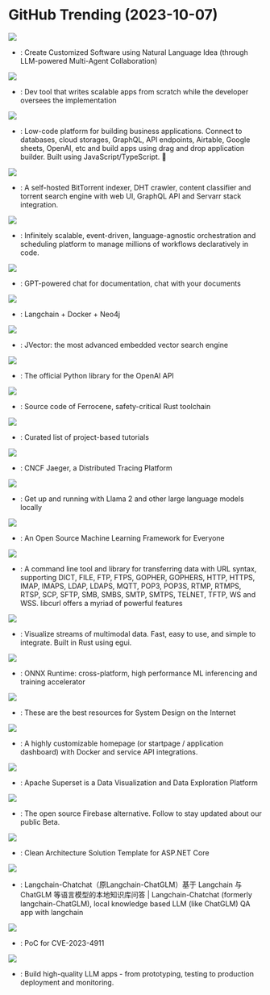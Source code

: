 # GitHub Trending (2023-10-07)

![](https://img.shields.io/badge/Python-New%20419-green?style=flat-square&logo=appveyor)
- [](https://github.comundefined): Create Customized Software using Natural Language Idea (through LLM-powered Multi-Agent Collaboration)

![](https://img.shields.io/badge/Python-New%20246-green?style=flat-square&logo=appveyor)
- [](https://github.comundefined): Dev tool that writes scalable apps from scratch while the developer oversees the implementation

![](https://img.shields.io/badge/JavaScript-New%20336-green?style=flat-square&logo=appveyor)
- [](https://github.comundefined): Low-code platform for building business applications. Connect to databases, cloud storages, GraphQL, API endpoints, Airtable, Google sheets, OpenAI, etc and build apps using drag and drop application builder. Built using JavaScript/TypeScript. 🚀

![](https://img.shields.io/badge/Go-New%2095-green?style=flat-square&logo=appveyor)
- [](https://github.comundefined): A self-hosted BitTorrent indexer, DHT crawler, content classifier and torrent search engine with web UI, GraphQL API and Servarr stack integration.

![](https://img.shields.io/badge/Java-New%20193-green?style=flat-square&logo=appveyor)
- [](https://github.comundefined): Infinitely scalable, event-driven, language-agnostic orchestration and scheduling platform to manage millions of workflows declaratively in code.

![](https://img.shields.io/badge/Python-New%201-green?style=flat-square&logo=appveyor)
- [](https://github.comundefined): GPT-powered chat for documentation, chat with your documents

![](https://img.shields.io/badge/Python-New%2045-green?style=flat-square&logo=appveyor)
- [](https://github.comundefined): Langchain + Docker + Neo4j

![](https://img.shields.io/badge/Java-New%20518-green?style=flat-square&logo=appveyor)
- [](https://github.comundefined): JVector: the most advanced embedded vector search engine

![](https://img.shields.io/badge/Python-New%20301-green?style=flat-square&logo=appveyor)
- [](https://github.comundefined): The official Python library for the OpenAI API

![](https://img.shields.io/badge/Rust-New%20122-green?style=flat-square&logo=appveyor)
- [](https://github.comundefined): Source code of Ferrocene, safety-critical Rust toolchain

![](https://img.shields.io/badge/none-New%2091-green?style=flat-square&logo=appveyor)
- [](https://github.comundefined): Curated list of project-based tutorials

![](https://img.shields.io/badge/Go-New%204-green?style=flat-square&logo=appveyor)
- [](https://github.comundefined): CNCF Jaeger, a Distributed Tracing Platform

![](https://img.shields.io/badge/Go-New%20185-green?style=flat-square&logo=appveyor)
- [](https://github.comundefined): Get up and running with Llama 2 and other large language models locally

![](https://img.shields.io/badge/C%2B%2B-New%2073-green?style=flat-square&logo=appveyor)
- [](https://github.comundefined): An Open Source Machine Learning Framework for Everyone

![](https://img.shields.io/badge/C-New%2046-green?style=flat-square&logo=appveyor)
- [](https://github.comundefined): A command line tool and library for transferring data with URL syntax, supporting DICT, FILE, FTP, FTPS, GOPHER, GOPHERS, HTTP, HTTPS, IMAP, IMAPS, LDAP, LDAPS, MQTT, POP3, POP3S, RTMP, RTMPS, RTSP, SCP, SFTP, SMB, SMBS, SMTP, SMTPS, TELNET, TFTP, WS and WSS. libcurl offers a myriad of powerful features

![](https://img.shields.io/badge/Rust-New%2082-green?style=flat-square&logo=appveyor)
- [](https://github.comundefined): Visualize streams of multimodal data. Fast, easy to use, and simple to integrate. Built in Rust using egui.

![](https://img.shields.io/badge/C%2B%2B-New%2030-green?style=flat-square&logo=appveyor)
- [](https://github.comundefined): ONNX Runtime: cross-platform, high performance ML inferencing and training accelerator

![](https://img.shields.io/badge/none-New%2070-green?style=flat-square&logo=appveyor)
- [](https://github.comundefined): These are the best resources for System Design on the Internet

![](https://img.shields.io/badge/JavaScript-New%20168-green?style=flat-square&logo=appveyor)
- [](https://github.comundefined): A highly customizable homepage (or startpage / application dashboard) with Docker and service API integrations.

![](https://img.shields.io/badge/TypeScript-New%2030-green?style=flat-square&logo=appveyor)
- [](https://github.comundefined): Apache Superset is a Data Visualization and Data Exploration Platform

![](https://img.shields.io/badge/TypeScript-New%2051-green?style=flat-square&logo=appveyor)
- [](https://github.comundefined): The open source Firebase alternative. Follow to stay updated about our public Beta.

![](https://img.shields.io/badge/C%23-New%2058-green?style=flat-square&logo=appveyor)
- [](https://github.comundefined): Clean Architecture Solution Template for ASP.NET Core

![](https://img.shields.io/badge/Python-New%2044-green?style=flat-square&logo=appveyor)
- [](https://github.comundefined): Langchain-Chatchat（原Langchain-ChatGLM）基于 Langchain 与 ChatGLM 等语言模型的本地知识库问答 | Langchain-Chatchat (formerly langchain-ChatGLM), local knowledge based LLM (like ChatGLM) QA app with langchain

![](https://img.shields.io/badge/C-New%2085-green?style=flat-square&logo=appveyor)
- [](https://github.comundefined): PoC for CVE-2023-4911

![](https://img.shields.io/badge/Python-New%2023-green?style=flat-square&logo=appveyor)
- [](https://github.comundefined): Build high-quality LLM apps - from prototyping, testing to production deployment and monitoring.

